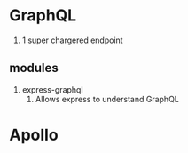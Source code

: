 # GraphQL

1. 1 super chargered endpoint

## modules
1. express-graphql
    1. Allows express to understand GraphQL

# Apollo